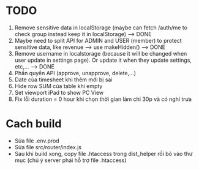# TODO

1. Remove sensitive data in localStorage (maybe can fetch /auth/me to check group instead keep it in localStorage) --> DONE
2. Maybe need to split API for ADMIN and USER (member) to protect sensitive data, like revenue --> use makeHidden() --> DONE
3. Remove username in localstorage (because it will be changed when user update in settings page). Or update it when they update settings, etc,... --> DONE
4. Phần quyền API (approve, unapprove, delete,...)
5. Date của timesheet khi thêm mới bị sai
6. Hide row SUM của table khi empty
7. Set viewport iPad to show PC View
8. Fix lỗi duration = 0 hour khi chọn thời gian làm chỉ 30p và có nghỉ trưa

# Cach build
- Sửa file .env.prod
- Sửa file src/router/index.js
- Sau khi build xong, copy file .htaccess trong dist_helper rồi bỏ vào thư mục (chú ý server phải hỗ trợ file .htaccess)